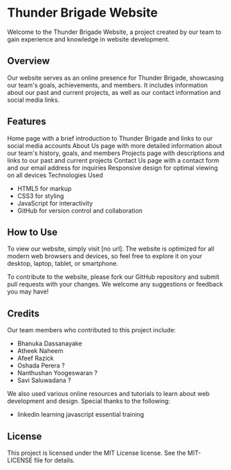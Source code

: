 # Thunder Brigade Website

Welcome to the Thunder Brigade Website, a project created by our team to gain experience and knowledge in website development.

## Overview

Our website serves as an online presence for Thunder Brigade, showcasing our team's goals, achievements, and members. It includes information about our past and current projects, as well as our contact information and social media links.

## Features

Home page with a brief introduction to Thunder Brigade and links to our social media accounts
About Us page with more detailed information about our team's history, goals, and members
Projects page with descriptions and links to our past and current projects
Contact Us page with a contact form and our email address for inquiries
Responsive design for optimal viewing on all devices
Technologies Used

- HTML5 for markup
- CSS3 for styling
- JavaScript for interactivity
- GitHub for version control and collaboration

## How to Use

To view our website, simply visit [no url]. The website is optimized for all modern web browsers and devices, so feel free to explore it on your desktop, laptop, tablet, or smartphone.

To contribute to the website, please fork our GitHub repository and submit pull requests with your changes. We welcome any suggestions or feedback you may have!

## Credits

Our team members who contributed to this project include:

- Bhanuka Dassanayake
- Atheek Naheem
- Afeef Razick
- Oshada Perera ?
- Nanthushan Yoogeswaran ?
- Savi Saluwadana ?

We also used various online resources and tutorials to learn about web development and design. Special thanks to the following:

- linkedin learning javascript essential training

## License

This project is licensed under the MIT License license. See the MIT-LICENSE file for details.
